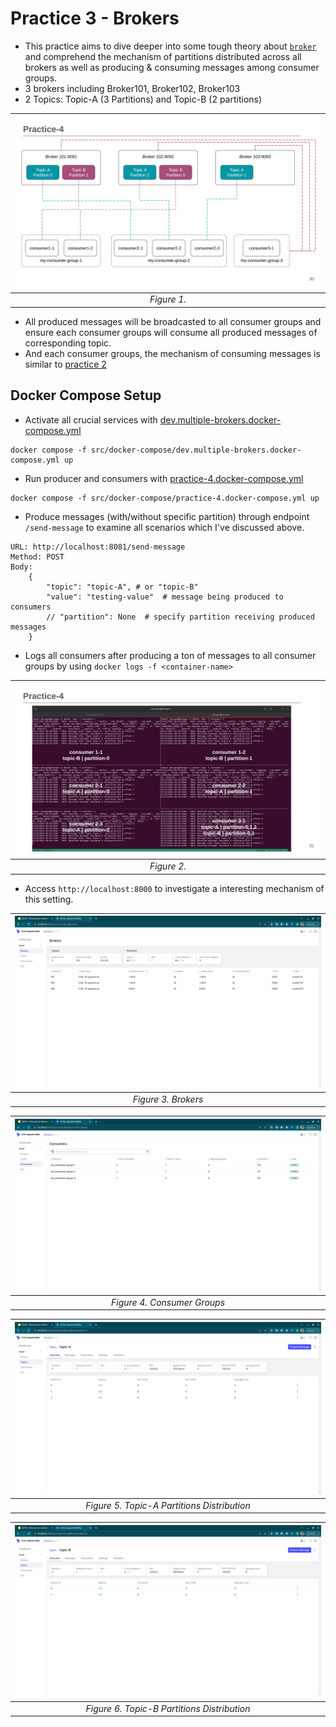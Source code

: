# Practice 3 - Brokers
- This practice aims to dive deeper into some tough theory about [`broker`](../broker.md) and comprehend the mechanism of partitions distributed across all brokers as well as producing & consuming messages among consumer groups.
- 3 brokers including Broker101, Broker102, Broker103
- 2 Topics: Topic-A (3 Partitions) and Topic-B (2 partitions)

| ![alt text](../../figures/practice4/topic-replication-factor2.png?raw=true) |
| :-------------------------------------------------------------------------: |
|                                 _Figure 1._                                 |

- All produced messages will be broadcasted to all consumer groups and ensure each consumer groups will consume all produced messages of corresponding topic.
- And each consumer groups, the mechanism of consuming messages is similar to [practice 2](./practice2.md)

## Docker Compose Setup

- Activate all crucial services with [dev.multiple-brokers.docker-compose.yml](../../../src/docker-compose/dev.multiple-brokers.docker-compose.yml)

```
docker compose -f src/docker-compose/dev.multiple-brokers.docker-compose.yml up
```

- Run producer and consumers with [practice-4.docker-compose.yml](../../../src/docker-compose/practice-4.docker-compose.yml)

```
docker compose -f src/docker-compose/practice-4.docker-compose.yml up
```

- Produce messages (with/without specific partition) through endpoint `/send-message` to examine all scenarios which I've discussed above.

```
URL: http://localhost:8081/send-message
Method: POST
Body:
    {
        "topic": "topic-A", # or "topic-B"
        "value": "testing-value"  # message being produced to consumers
        // "partition": None  # specify partition receiving produced messages
    }
```

- Logs all consumers after producing a ton of messages to all consumer groups by using `docker logs -f <container-name>`

| ![alt text](../../figures/practice4/topic-replication-factor1.png?raw=true) |
| :-------------------------------------------------------------------------: |
|                                 _Figure 2._                                 |

- Access `http://localhost:8000` to investigate a interesting mechanism of this setting.

| ![alt text](../../figures/practice4/topic-replication-factor6.png?raw=true) |
| :-------------------------------------------------------------------------: |
|                             _Figure 3. Brokers_                             |

| ![alt text](../../figures/practice4/topic-replication-factor5.png?raw=true) |
| :-------------------------------------------------------------------------: |
|                         _Figure 4. Consumer Groups_                         |

| ![alt text](../../figures/practice4/topic-replication-factor3.png?raw=true) |
| :-------------------------------------------------------------------------: |
|                 _Figure 5. Topic-A Partitions Distribution_                 |

| ![alt text](../../figures/practice4/topic-replication-factor4.png?raw=true) |
| :-------------------------------------------------------------------------: |
|                 _Figure 6. Topic-B Partitions Distribution_                 |
